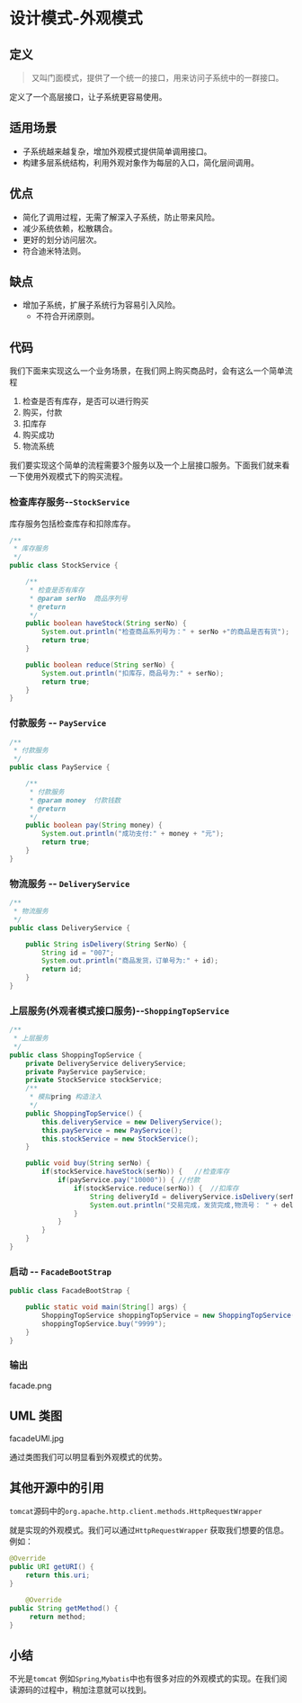 # 设计模式-外观模式

## 定义

> 又叫门面模式，提供了一个统一的接口，用来访问子系统中的一群接口。

定义了一个高层接口，让子系统更容易使用。



## 适用场景

- 子系统越来越复杂，增加外观模式提供简单调用接口。
- 构建多层系统结构，利用外观对象作为每层的入口，简化层间调用。



## 优点

- 简化了调用过程，无需了解深入子系统，防止带来风险。
- 减少系统依赖，松散耦合。
- 更好的划分访问层次。
- 符合迪米特法则。



## 缺点

- 增加子系统，扩展子系统行为容易引入风险。
  - 不符合开闭原则。



## 代码

我们下面来实现这么一个业务场景，在我们网上购买商品时，会有这么一个简单流程

1. 检查是否有库存，是否可以进行购买
2. 购买，付款
3. 扣库存
4. 购买成功
5. 物流系统

我们要实现这个简单的流程需要3个服务以及一个上层接口服务。下面我们就来看一下使用外观模式下的购买流程。



### 检查库存服务--`StockService`

库存服务包括检查库存和扣除库存。

```java
/**
 * 库存服务
 */
public class StockService {

    /**
     * 检查是否有库存
     * @param serNo  商品序列号
     * @return
     */
    public boolean haveStock(String serNo) {
        System.out.println("检查商品系列号为：" + serNo +"的商品是否有货");
        return true;
    }

    public boolean reduce(String serNo) {
        System.out.println("扣库存，商品号为:" + serNo);
        return true;
    }
}
```



### 付款服务 -- `PayService`

```java
/**
 * 付款服务
 */
public class PayService {

    /**
     * 付款服务
     * @param money  付款钱数
     * @return
     */
    public boolean pay(String money) {
        System.out.println("成功支付:" + money + "元");
        return true;
    }
}
```



### 物流服务 -- `DeliveryService`

```java
/**
 * 物流服务
 */
public class DeliveryService {

    public String isDelivery(String SerNo) {
        String id = "007";
        System.out.println("商品发货，订单号为:" + id);
        return id;
    }
}
```



### 上层服务(外观者模式接口服务)--`ShoppingTopService`

```java
/**
 * 上层服务
 */
public class ShoppingTopService {
    private DeliveryService deliveryService;
    private PayService payService;
    private StockService stockService;
    /**
     * 模拟pring 构造注入
     */
    public ShoppingTopService() {
        this.deliveryService = new DeliveryService();
        this.payService = new PayService();
        this.stockService = new StockService();
    }

    public void buy(String serNo) {
        if(stockService.haveStock(serNo)) {   //检查库存
            if(payService.pay("10000")) { //付款
                if(stockService.reduce(serNo)) {  //扣库存
                    String deliveryId = deliveryService.isDelivery(serNo); //物流服务
                    System.out.println("交易完成，发货完成,物流号： " + deliveryId);
                }
            }
        }
    }
}
```



### 启动 -- `FacadeBootStrap`

```java
public class FacadeBootStrap {

    public static void main(String[] args) {
        ShoppingTopService shoppingTopService = new ShoppingTopService();
        shoppingTopService.buy("9999");
    }
}
```



### 输出

facade.png



## UML 类图

facadeUMl.jpg

通过类图我们可以明显看到外观模式的优势。



## 其他开源中的引用

`tomcat`源码中的`org.apache.http.client.methods.HttpRequestWrapper`

就是实现的外观模式。我们可以通过`HttpRequestWrapper` 获取我们想要的信息。例如：

```java
@Override
public URI getURI() {
    return this.uri;
}

    @Override
public String getMethod() {
     return method;
}
```



## 小结

不光是`tomcat` 例如`Spring`,`Mybatis`中也有很多对应的外观模式的实现。在我们阅读源码的过程中，稍加注意就可以找到。